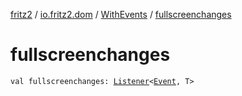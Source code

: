 [fritz2](../../index.md) / [io.fritz2.dom](../index.md) / [WithEvents](index.md) / [fullscreenchanges](./fullscreenchanges.md)

# fullscreenchanges

`val fullscreenchanges: `[`Listener`](../-listener/index.md)`<`[`Event`](https://kotlinlang.org/api/latest/jvm/stdlib/org.w3c.dom.events/-event/index.html)`, T>`